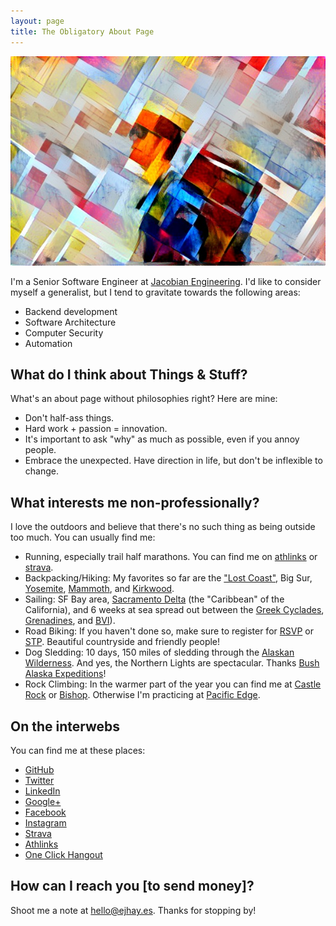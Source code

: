```yaml
---
layout: page
title: The Obligatory About Page
---
```


![Eric Hayes](/assets/about.jpg)

I'm a Senior Software Engineer at [Jacobian Engineering](https://jacobianengineering.com/).  I'd like to consider myself a generalist, but I tend to gravitate towards the following areas:

- Backend development
- Software Architecture
- Computer Security
- Automation

## What do I think about Things & Stuff?
What's an about page without philosophies right?  Here are mine:

- Don't half-ass things.
- Hard work + passion = innovation.
- It's important to ask "why" as much as possible, even if you annoy people.
- Embrace the unexpected. Have direction in life, but don't be inflexible to change.

## What interests me non-professionally?
I love the outdoors and believe that there's no such thing as being outside too much. You can usually find me:

- Running, especially trail half marathons. You can find me on [athlinks](http://www.athlinks.com/athletes/ejhayes) or [strava](https://www.strava.com/athletes/3394621).
- Backpacking/Hiking: My favorites so far are the ["Lost Coast"](https://www.facebook.com/media/set/?set=a.395733227295378&type=1&l=ff29e7bbb7), Big Sur, [Yosemite](https://www.facebook.com/media/set/?set=a.360927284109306.1073741837.100005761123225&type=1&l=a086106544), [Mammoth](https://www.instagram.com/p/9PUorkid7u/), and [Kirkwood](https://www.instagram.com/p/6_0484Cd5y/).
- Sailing: SF Bay area, [Sacramento Delta](https://www.instagram.com/p/5yKnDKCd0L/) (the "Caribbean" of the California), and 6 weeks at sea spread out between the [Greek Cyclades](https://en.wikipedia.org/wiki/Cyclades), [Grenadines](https://en.wikipedia.org/wiki/Grenadines), and [BVI](https://en.wikipedia.org/wiki/British_Virgin_Islands)).
- Road Biking: If you haven't done so, make sure to register for [RSVP](https://www.instagram.com/p/6dq4Spidzy/) or [STP](https://www.instagram.com/p/qaCP5UCdxt/). Beautiful countryside and friendly people!
- Dog Sledding: 10 days, 150 miles of sledding through the [Alaskan Wilderness](https://www.facebook.com/photo.php?fbid=360940214108013&l=270936b375). And yes, the Northern Lights are spectacular. Thanks [Bush Alaska Expeditions](http://www.bushalaskaexpeditions.com/)!
- Rock Climbing: In the warmer part of the year you can find me at [Castle Rock](https://climbing.ilooove.it/page/eric-hayes-81259?image=79453&template=user&idpage=81259) or [Bishop](https://climbing.ilooove.it/page/eric-hayes-81259?image=79450&template=user&idpage=81259). Otherwise I'm practicing at [Pacific Edge](http://pacificedgeclimbinggym.com/).

## On the interwebs

You can find me at these places:

- [GitHub](https://github.com/ejhayes)
- [Twitter](https://twitter.com/erichayesdfx)
- [LinkedIn](https://www.erichayes.in/)
- [Google+](https://plus.google.com/+EricHayes1)
- [Facebook](https://www.facebook.com/eric.deployfx)
- [Instagram](https://www.instagram.com/ejhayes)
- [Strava](https://www.strava.com/athletes/3394621)
- [Athlinks](http://www.athlinks.com/athletes/ejhayes)
- [One Click Hangout](https://chrome.google.com/webstore/detail/one-click-google-hangout/aokjakdncnbbfhhammcdkbblmcglpobn)

## How can I reach you [to send money]?

Shoot me a note at <a href="mailto:hello@ejhay.es">hello@ejhay.es</a>. Thanks for stopping by!
